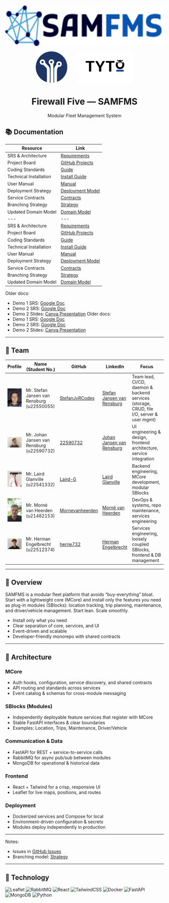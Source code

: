 <!-- Project logo -->
<p align="center">
  <img src="docs/Demo4/images/logo_horisontal_light.svg" alt="Firewall Five — SAMFMS" height="128">
</p>

<p align="center">
  <img src="docs/Demo4/images/DNS.png" alt="Sponsor: DNS" height="100" style="margin: 0 14px;">
  <img src="docs/Demo4/images/LOGO_BLACK_FULLTRANSP.png" alt="Sponsor" height="100" style="margin: 0 14px;">
</p>

<!-- Optional project title under the logo -->
<h1 align="center">Firewall Five — SAMFMS</h1>
<p align="center">Modular Fleet Management System</p>

## 📚 Documentation

| Resource | Link |
|---|---|
| SRS & Architecture | [Requirements](docs/Demo3/Software%20Requirement%20Specification.pdf) |
| Project Board | [GitHub Projects](https://github.com/orgs/COS301-SE-2025/projects/208/views/2) |
| Coding Standards | [Guide](docs/Demo3/Coding_Standards.pdf) |
| Technical Installation | [Install Guide](docs/Demo3/Technical_Installation_Guide.pdf) |
| User Manual | [Manual](docs/Demo3/SAMFMS%20User%20Manual.pdf) |
| Deployment Strategy | [Deployment Model](docs/Demo3/Deployment%20Strategy.pdf) |
| Service Contracts | [Contracts](docs/Demo3/Service%20Contracts-1.pdf) |
| Branching Strategy | [Strategy](docs/Demo3/Branching_Strategy.pdf) |
| Updated Domain Model | [Domain Model](docs/Demo3/images/DomainModel.png) |
|---|---|
| SRS & Architecture | [Requirements](docs/Demo3/Software%20Requirement%20Specification.pdf) |
| Project Board | [GitHub Projects](https://github.com/orgs/COS301-SE-2025/projects/208/views/2) |
| Coding Standards | [Guide](docs/Demo3/Coding_Standards.pdf) |
| Technical Installation | [Install Guide](docs/Demo3/Technical_Installation_Guide.pdf) |
| User Manual | [Manual](docs/Demo3/SAMFMS%20User%20Manual.pdf) |
| Deployment Strategy | [Deployment Model](docs/Demo3/Deployment%20Strategy.pdf) |
| Service Contracts | [Contracts](docs/Demo3/Service%20Contracts-1.pdf) |
| Branching Strategy | [Strategy](docs/Demo3/Branching_Strategy.pdf) |
| Updated Domain Model | [Domain Model](docs/Demo3/images/DomainModel.png) |

Older docs:
- Demo 1 SRS: [Google Doc](https://docs.google.com/document/d/1En1Mck7JwaSdKjgyvRhmX5pXqHhVSUlhZhp7XU-f_K4/edit?tab=t.0)
- Demo 2 SRS: [Google Doc](https://docs.google.com/document/d/1G0PdNyn39kSutfvn8tCN5x-yCHrte0QFu_v2-gYdXPU/edit?tab=t.0)
- Demo 2 Slides: [Canva Presentation](https://www.canva.com/design/DAGrW5d1HYA/LC1cf0PKTY7MIsAVtObYPA/edit)
Older docs:
- Demo 1 SRS: [Google Doc](https://docs.google.com/document/d/1En1Mck7JwaSdKjgyvRhmX5pXqHhVSUlhZhp7XU-f_K4/edit?tab=t.0)
- Demo 2 SRS: [Google Doc](https://docs.google.com/document/d/1G0PdNyn39kSutfvn8tCN5x-yCHrte0QFu_v2-gYdXPU/edit?tab=t.0)
- Demo 2 Slides: [Canva Presentation](https://www.canva.com/design/DAGrW5d1HYA/LC1cf0PKTY7MIsAVtObYPA/edit)

---

## 👥 Team

| Profile | Name (Student No.) | GitHub | LinkedIn | Focus |
|---|---|---|---|---|
| <img src="docs/Demo3/images/stefan.jpg" width="56" /> | Mr. Stefan Jansen van Rensburg (u22550055) | [StefanJvRCodes](https://github.com/StefanJvRCodes) | [Stefan Jansen van Rensburg](https://linkedin.com/in/stefan-JvR) | Team lead, CI/CD, daemon & backend services (storage, CRUD, file I/O, server & user mgmt) |
| <img src="docs/Demo3/images/johan.jpeg" width="56" /> | Mr. Johan Jansen van Rensburg (u22590732) | [22590732](https://github.com/22590732) | [Johan Jansen van Rensburg](https://www.linkedin.com/in/nicolaas-jansen-van-rensburg-202629363/) | UI engineering & design, frontend architecture, service integration |
| <img src="docs/Demo3/images/laird.png" width="56" /> | Mr. Laird Glanville (u22541332) | [Laird-G](https://github.com/Laird-G) | [Laird Glanville](https://www.linkedin.com/in/laird-glanville-046270326/) | Backend engineering, MCore development, modular SBlocks |
| <img src="docs/Demo3/images/morne.jpeg" width="56" /> | Mr. Morné van Heerden (u21482153) | [Mornevanheerden](https://github.com/Mornevanheerden) | [Morné van Heerden](https://www.linkedin.com/in/morne-van-heerden-a0b173355/) | DevOps & systems, repo maintenance, services engineering |
| <img src="docs/Demo3/images/herrie.jpg" width="56" /> | Mr. Herman Engelbrecht (u22512374) | [herrie732](https://github.com/herrie732) | [Herman Engelbrecht](https://www.linkedin.com/in/herman-johan-engelbrecht-a6b6a8327/) | Services engineering, loosely coupled SBlocks, frontend & DB management |

---

## 🧭 Overview

SAMFMS is a modular fleet platform that avoids “buy-everything” bloat. Start with a lightweight core (MCore) and install only the features you need as plug-in modules (SBlocks): location tracking, trip planning, maintenance, and driver/vehicle management. Start lean. Scale smoothly.

- Install only what you need  
- Clear separation of core, services, and UI  
- Event-driven and scalable  
- Developer-friendly monorepo with shared contracts

---

## 🧱 Architecture 

### MCore
- Auth hooks, configuration, service discovery, and shared contracts
- API routing and standards across services
- Event catalog & schemas for cross-module messaging

### SBlocks (Modules)
- Independently deployable feature services that register with MCore
- Stable FastAPI interfaces & clear boundaries  
- Examples: Location, Trips, Maintenance, Driver/Vehicle

### Communication & Data
- FastAPI for REST + service-to-service calls  
- RabbitMQ for async pub/sub between modules  
- MongoDB for operational & historical data

### Frontend
- React + Tailwind for a crisp, responsive UI  
- Leaflet for live maps, positions, and routes

### Deployment
- Dockerized services and Compose for local  
- Environment-driven configuration & secrets  
- Modules deploy independently in production

---

Notes:
- Issues in [GitHub Issues](https://github.com/COS301-SE-2025/SAMFMS/issues)
- Branching model: [Strategy](docs/Demo3/Branching_Strategy.pdf)

---

## 🧰 Technology

![Leaflet](https://img.shields.io/badge/Leaflet-199900?style=for-the-badge&logo=leaflet&logoColor=white)
![RabbitMQ](https://img.shields.io/badge/RabbitMQ-FF6600?style=for-the-badge&logo=rabbitmq&logoColor=white)
![React](https://img.shields.io/badge/React-20232A?style=for-the-badge&logo=react&logoColor=61DAFB)
![TailwindCSS](https://img.shields.io/badge/Tailwind_CSS-38B2AC?style=for-the-badge&logo=tailwind-css&logoColor=white)
![Docker](https://img.shields.io/badge/docker-%230db7ed.svg?style=for-the-badge&logo=docker&logoColor=white)
![FastAPI](https://img.shields.io/badge/FastAPI-005571?style=for-the-badge&logo=fastapi&logoColor=white)
![MongoDB](https://img.shields.io/badge/MongoDB-4DB33D?style=for-the-badge&logo=mongodb&logoColor=white)
![Python](https://img.shields.io/badge/Python-3776AB?style=for-the-badge&logo=python&logoColor=white)

